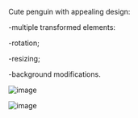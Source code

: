 Cute penguin with appealing design:

-multiple transformed elements:

-rotation;

-resizing;

-background modifications.



![image](https://github.com/user-attachments/assets/e495c6ed-ab6c-4470-ba61-6cc08b84a20d)




![image](https://github.com/user-attachments/assets/49a4192f-00e0-42a7-8e62-2743b068602c)
